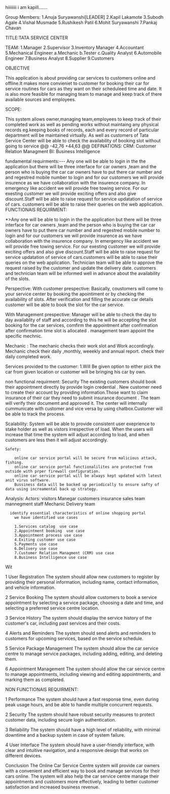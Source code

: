 hiiiiiiii i am kapill.......


Group Members:
1.Anuja Suryawanshi[LEADER]
2.Kapil Lakamote
3.Subodh Agale
4.Vishal Musmade
5.Rushikesh Patil
6.Mohit Suryawanshi
7.Pankaj Chavan

TITLE:TATA SERVICE CENTER 

TEAM:
	1.Manager
	2.Supervisor
	3.Inventory Manager
	4.Accountant 
	5.Mechanical Engineer
		a.Mechanic
		b.Tester
		c.Quality Analyst
	6.Automobile Engineer
	7.Business Analyst
	8.Supplier
	9.Customers

OBJECTIVE

This application is about providing car services to customers online and offline.It makes more convieniet to 
customer for booking their car for service routines for cars as they want on their scheduleed time and date.
It is also more feasible for managing team to manage and keep track of there available sources and employees.

SCOPE:

This system allows owner,managing team,employees to keep track of their completed work as well as pending works without maintaing any
physical records eg.keeping books of records, each and every record of particular department will be maintained virtually.
As well as customers of Tata Service Center will be able to check the availability of booking slot without going to service 
@@ -42,76 +44,63 @@ DEFINATIONS:
	CRM: Customer Relation Managment
	BI:  Business Intelligence  

fundamental requirments:---
                    Any one will be able to login in the the application but there will be three interface for car owners ,team  and the person who is buying the car 
car owners have to put there car number and and regestred mobile number to login and for our customers we will provide insurence as we have  collaboration with the insurence
company. In emergency like accident we will provide free towing service. For our exesting customer we will provide exciting offers and also give discount.Staff will be able
to raise request for service updatation of service of cars. 
customers will be able to raise their queries on the web application.
FUNCTIONAlS REQUIRMENT:

*>Any one will be able to login in the the application but there will be three interface for car owners ,team  and the person who is buying the car 
car owners have to put there car number and and regestred mobile number to login and for our customers we will provide insurence as we have  collaboration 
with the insurence company. In emergency like accident we will provide free towing service. For our exesting customer we will provide exciting offers and 
also give discount.Staff will be able to raise request for service updatation of service of cars.customers will be able to raise their queries on the web
application.
Technician team will be able to approve the request raised by the customer and update the delivery date.
customers and technician team will be informed well in advance about the availability of the slots.

Perspective:
With customer prespective: 
Basically, coustomers will come to your service center by booking the apointiment or
by checking the availability of slots. After verification and filling the accurate car 
details customer will be able to book the slot for the car service.

With Management prespective:
Manager will be able to check the day to day availablity of staff and according to
this he will be accepting the slot booking for the car services, comfirm the appointment after confirmation 
after confirmation time slot is allocated . management team appoint the specific mechnic.

Mechanic :
The mechanic checks their work slot and Work accordingly. Mechanic check their daily ,monthly, weeekly and annual report. check their daily completed work.

Services provided to the customer:
1.Will Be given option to either pick the car from given location or customer will
be bringing his car by own. 

non functional requirment:
Security 
The existing customers should book their appointment directly by  provide login credential .
 New customer need to create their account by providing information.Those want to claim insurance of their car
they need to submit insurance document . The team will verify their documemt and approved it. The center will 
internally cummunicate with customer and vice versa by using chatbox.Customer will be able to track the process.  

Scalability:
		System will be able  to  provide  consistent user exeprience to stake holder as well as vistors irrespective of load.
		When the users will increase that time the system will adjust according to load, and when customers are less then it will adjust accordingly.

	Safety:

		online car service portal will be secure from malicious attack, fishing.
		online car service portal functionalilites are protected from outside with prper firewall configuration.
		online car service portal will be always kept updated with latest anit virus software.
		Bussiness data will be backed up periodically to ensure safty of data using increamental back up strategy.



Analysis:
	Actors:
		visitors
		Manegar
		customers
		insurance sales team
		mannegment staff
		Mechanic
		Delivery team

	  identify essential characteristics of online shopping portal
		we have identified use cases

		1.Services catalog  use case
		2.Appointment booking  use case
		3.Appointment process use case
		4.Exiting customer use case
		5.Payments use case
		6.Delivery use case 
		7.Customer Relation Managment (CRM) use case
		8.Business Intelligence use case 



Wit

1 User Registration
The system should allow new customers to register by providing their personal information, including name, contact information, and vehicle information.

2 Service Booking
The system should allow customers to book a service appointment by selecting a service package, choosing a date and time, and selecting a preferred service 
centre location.

3 Service History
The system should display the service history of the customer's car, including past services and their costs.

4 Alerts and Reminders
The system should send alerts and reminders to customers for upcoming services, based on the service schedule.

5 Service Package Management
The system should allow the car service centre to manage service packages, including adding, editing, and deleting them.

6 Appointment Management
The system should allow the car service centre to manage appointments, including viewing and editing appointments, and marking them as completed.

NON FUNCTIONAlS REQUIRMENT:

1 Performance
The system should have a fast response time, even during peak usage hours, and be able to handle multiple concurrent requests.

2 Security
The system should have robust security measures to protect customer data, including secure login authentication.

3 Reliability
The system should have a high level of reliability, with minimal downtime and a backup system in case of system failure.

4 User Interface
The system should have a user-friendly interface, with clear and intuitive navigation, and a responsive design that works on different devices.


Conclusion
The Online Car Service Centre system will provide car owners with a convenient and efficient way to book and manage services for their cars online. 
The system will also help the car service centre manage their appointments and customers more effectively, leading to better customer satisfaction and 
increased business revenue.






